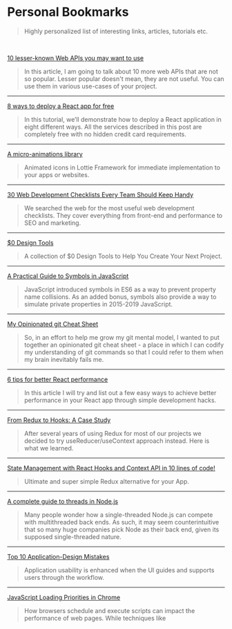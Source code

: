 # Personal Bookmarks 
> Highly personalized list of interesting links, articles, tutorials etc.
<br />

[10 lesser-known Web APIs you may want to use](https://blog.greenroots.info/10-lesser-known-web-apis-you-may-want-to-use-ckejv75cr012y70s158n85yhn)
> In this article, I am going to talk about 10 more web APIs that are not so popular. Lesser popular doesn't mean, they are not useful. You can use them in various use-cases of your project.
***
[8 ways to deploy a React app for free](https://blog.logrocket.com/8-ways-to-deploy-a-react-app-for-free/)
> In this tutorial, we’ll demonstrate how to deploy a React application in eight different ways. All the services described in this post are completely free with no hidden credit card requirements.
***
[A micro-animations library](https://useanimations.com/index.html)
> Animated icons in Lottie Framework for immediate implementation to your apps or websites.
***
[30 Web Development Checklists Every Team Should Keep Handy](https://www.sitepoint.com/web-development-checklists/)
> We searched the web for the most useful web development checklists. They cover everything from front-end and performance to SEO and marketing.
***
[$0 Design Tools](https://www.producthunt.com/e/0-design-tools)
> A collection of $0 Design Tools to Help You Create Your Next Project.
***
[A Practical Guide to Symbols in JavaScript](http://thecodebarbarian.com/a-practical-guide-to-symbols-in-javascript.html)
> JavaScript introduced symbols in ES6 as a way to prevent property name collisions. As an added bonus, symbols also provide a way to simulate private properties in 2015-2019 JavaScript.
***
[My Opinionated git Cheat Sheet](https://www.bennadel.com/blog/3587-my-opinionated-git-cheat-sheet.htm)
> So, in an effort to help me grow my git mental model, I wanted to put together an opinionated git cheat sheet - a place in which I can codify my understanding of git commands so that I could refer to them when my brain inevitably fails me.
***
[6 tips for better React performance](https://itnext.io/6-tips-for-better-react-performance-4329d12c126b)
> In this article I will try and list out a few easy ways to achieve better performance in your React app through simple development hacks.
***
[From Redux to Hooks: A Case Study](https://staleclosures.dev/from-redux-to-hooks-case-study/)
> After several years of using Redux for most of our projects we decided to try useReducer/useContext approach instead. Here is what we learned.
***
[State Management with React Hooks and Context API in 10 lines of code!](https://medium.com/simply/state-management-with-react-hooks-and-context-api-at-10-lines-of-code-baf6be8302c)
> Ultimate and super simple Redux alternative for your App.
***
[A complete guide to threads in Node.js](https://blog.logrocket.com/a-complete-guide-to-threads-in-node-js-4fa3898fe74f)
> Many people wonder how a single-threaded Node.js can compete with multithreaded back ends. As such, it may seem counterintuitive that so many huge companies pick Node as their back end, given its supposed single-threaded nature. 
***
[Top 10 Application-Design Mistakes](https://www.nngroup.com/articles/top-10-application-design-mistakes/)
> Application usability is enhanced when the UI guides and supports users through the workflow.
***
[JavaScript Loading Priorities in Chrome](https://addyosmani.com/blog/script-priorities/)
> How browsers schedule and execute scripts can impact the performance of web pages. While techniques like <script defer>, <link rel=preload> (and others) influence script loading, knowing how browsers interpret them can also be helpful. 
***
[HTML slides without frameworks, just CSS](https://www.chenhuijing.com/blog/html-slides-without-frameworks/)
> I came across an implementation by Ondřej Žára for pure CSS slides and dug into his codebase to see what I could use for my own watered-down HTML slides. 
***
[Regex Cheat Sheet](https://dev.to/emmawedekind/regex-cheat-sheet-2j2a)
> A regular expression, or 'regex', is used to match parts of a string. Below is my cheat sheet for creating regular expressions.
***
[The (new) React lifecycle methods in plain, approachable language](https://blog.logrocket.com/the-new-react-lifecycle-methods-in-plain-approachable-language-61a2105859f3)
> What are lifecycle methods? How do the new React16+ lifecycle methods fit in? How can you intuitively understand what they are and why they are useful?
***
[Web Push Notifications](https://webpushdemo.azurewebsites.net/)
> Welcome to the future of the web — where push messages can help you achieve better engagement for your site or web app.
***
[The ultimate guide to proper use of animation in UX](https://uxdesign.cc/the-ultimate-guide-to-proper-use-of-animation-in-ux-10bd98614fa9)
> Well, in this article I won’t write anything new, I just want to collect all the main principles & rules in one place, so that other designers who want to start animating interfaces don’t have to search for additional information.
***
[A Comprehensive Guide to Font Loading Strategies](https://www.zachleat.com/web/comprehensive-webfonts/)
> This guide is not intended for use with font icons, which have different loading priorities and use cases. Also, SVG is probably a better long term choice.
***
[JavaScript Start-up Performance](https://medium.com/reloading/javascript-start-up-performance-69200f43b201)
> Once the browser has downloaded our page’s scripts it then has to parse, interpret & run them. In this post, we’ll dive into this phase for JavaScript, why it might be slowing down your app’s start-up & how you can fix it.
***
[What algorithms should I know to become a good programmer?](https://www.quora.com/What-algorithms-should-I-know-to-become-a-good-programmer/answer/Ashish-Kedia)
> A friendly reminder on what algorithms should I know to one day be part of the #GoodProgrammer group. Come back to the list every once and a while to continue the learning process.
***
[Useful Pens for Everyday Front End Development](https://codepen.io/collection/nMgKxJ/3/)
> This collection is a way of bookmarking some techniques that will be useful in practice in everyday dev.
***
[101 of the Best Resources for Web Designers](http://blog.lemonstand.com/101-best-resources-for-web-designers/)
> Looking for tools and resources to make your life as a designer easier? We got you covered.
***
[Fluid Responsive Typography With CSS Poly Fluid Sizing](https://www.smashingmagazine.com/2017/05/fluid-responsive-typography-css-poly-fluid-sizing/)
> Fluid layouts have been a normal part of front-end development for years. The idea of fluid typography, however, is relatively new and has yet to be fully explored. Up until now, most developers’ idea of fluid typography is simply using Viewport units maybe with some minimum and maximum sizes.
***
[67 useful tools, libraries and resources for saving your time as a web developer](https://hackernoon.com/67-useful-tools-libraries-and-resources-for-saving-your-time-as-a-web-developer-7d3fb8667030)
> In this article I won’t be talking about big front end frameworks such as React, Angular, Vue etc… nor already popular code editors like Atom, VS Code, Sublime… I simply want to share a list of tools I find useful for speeding up a developer’s workflow.
***
[Deploying ES2015+ Code in Production Today](https://philipwalton.com/articles/deploying-es2015-code-in-production-today/)
> However, despite the fact that all modern browsers can run ES2015+ code and natively support the features I just mentioned, most developers still transpile their code to ES5 and bundle it with polyfills to accommodate the small percentage of users still on older browsers.
***
[How to Create and Publish Your First Node.js Module](https://codeburst.io/how-to-create-and-publish-your-first-node-js-module-444e7585b738)
> A handy guide with additional resources for publishing your NPM module.
***
[Little Things I Like to Do with Git](https://csswizardry.com/2017/05/little-things-i-like-to-do-with-git/)
> I was chatting with Tim just the other day about how much I love Git—it’s such a powerful, elegant tool and it’s one I use the most often. I thought I would note down some useful little Git snippets that I use the most frequently.
***
[CSS Custom Properties and Theming](https://css-tricks.com/css-custom-properties-theming/)
> There are a few esoteric things preprocessor variables can do that native variables cannot, but for the most part, native variables can do the same things. But, they are more powerful because of how they are live-interpolated.
***
[How To Secure Your Web App With HTTP Headers](https://www.smashingmagazine.com/2017/04/secure-web-app-http-headers/)
> HTTP response headers can be leveraged to tighten up the security of web apps, typically just by adding a few lines of code. In this article, we’ll show how web developers can use HTTP headers to build secure apps.
***
[How we made our product more personalized with CSS Variables and React](https://medium.com/geckoboard-under-the-hood/how-we-made-our-product-more-personalized-with-css-variables-and-react-b29298fde608)
> The idea was simple: a form where you tweak your dashboard with new background colors, widget colors, font-sizes etc. and we would display a live preview of what your dashboard will look like. #CSSvariables
***
[Keeping aspect-ratio with HTML and no padding tricks](https://codeburst.io/keeping-aspect-ratio-with-html-and-no-padding-tricks-40705656808b)
> For a long time we’ve been told the only way to have a DOM element keep a fixed aspect ratio without Javascript is with the % padding trick.
***
[Evolving Patterns in React](https://medium.freecodecamp.org/evolving-patterns-in-react-116140e5fe8f)
> These patterns improve readability, code clarity, and push your code towards composition and reusability.
***
[Optimizing Web Fonts for Performance: the State of the Art](https://www.sitepoint.com/optimizing-web-fonts-for-performance-the-state-of-the-art/)
> In this article, I’ll go through what’s not so good about the way web fonts are commonly used and loaded, as well as point you to well-tested workarounds and future standards-based solutions.
***
[ECMAScript 2016, 2017, and 2018](https://medium.freecodecamp.org/here-are-examples-of-everything-new-in-ecmascript-2016-2017-and-2018-d52fa3b5a70e)
> Here are examples of everything new in ECMAScript 2016, 2017, and 2018
***
[Simple React Patterns](https://lucasmreis.github.io/blog/simple-react-patterns/)
> Dealing With Side-Effects In React
***
[Customize the Browser's Scrollbar with CSS](https://scotch.io/tutorials/customize-the-browsers-scrollbar-with-css)
> There are basically a few ways to implement a custom scrollbar. In this tutorial we will be using CSS3, which is the most straightforward way.
***

<br />

## #DevBookmarks
<br />

[Font Face Observer](https://fontfaceobserver.com/)
***
[Font style matcher](https://meowni.ca/font-style-matcher/)
***
[The Inter UI font family](https://rsms.me/inter/)
***
[The Heldane Design Information Font](https://klim.co.nz/blog/heldane-design-information/)
***
[Use tomorrow’s CSS syntax, today](http://cssnext.io/)
***
[Laws of UX](https://lawsofux.com/)
***
[Learn CSS Grid](https://learncssgrid.com/)
***
[Exclusive Design](https://exclusive-design.vasilis.nl/)
***
[Contrast ratio](https://contrast-ratio.com/)
***
[The super fast color schemes generator](https://coolors.co/)
***
[Easing Functions](https://easings.net/)
***
[Cubic-bezier](http://cubic-bezier.com)
***

<br />

## #GoodReads
<br />

[Everything You Wanted To Know About Procrastination But Were Too Lazy to Figure Out](https://markmanson.net/procrastination?utm_source=facebook&utm_medium=social)
***
[Why Self-Compassion Beats Self-Confidence - The New York Times](https://www.nytimes.com/2017/12/28/smarter-living/why-self-compassion-beats-self-confidence.html)
***
[13 Things You Should Give Up If You Want To Be Successful](https://medium.com/personal-growth/13-things-you-need-to-give-up-if-you-want-to-be-successful-44b5b9b06a26)
***
[7 Deep Work Tips That Will Dramatically Boost Your Productivity — SitePoint](https://www.sitepoint.com/deep-work-tips-that-will-dramatically-boost-your-productivity/)
***
[8 Proven Performance Practices from Billionaires and Elite Athletes](https://journal.thriveglobal.com/8-proven-performance-practices-from-billionaires-and-elite-athletes-4de26bf88ba7)
***
[6 Reasons Why Your Comfort Zone Is Holding You Back In Life](http://www.lifehack.org/articles/communication/6-reasons-why-your-comfort-zone-holding-you-back-life.html)
***
[11 Psychology Books That Will Improve Your Work and Life | Thrive Global](https://www.thriveglobal.com/stories/17969-11-top-positive-psychology-books-that-will-improve-your-work-and-life)
***
[Want To Become A Multi-Millionaire? Do These 15 Things Immediately.](https://journal.thriveglobal.com/want-to-become-a-multi-millionaire-do-these-15-things-immediately-e1e779a6978f)
***
[Want to Live a Life 99% of Other People Will Envy? Read This Immediately.](https://medium.com/@anthony_moore/want-to-live-a-life-99-of-other-people-will-envy-read-this-immediately-706a321a81dc)
***
[The Pressing Need for Everyone to Quiet Their Egos - Scientific American Blog Network](https://blogs.scientificamerican.com/beautiful-minds/the-pressing-need-for-everyone-to-quiet-their-egos/)
***
[Denialism: what drives people to reject the truth | News | The Guardian](https://www.theguardian.com/news/2018/aug/03/denialism-what-drives-people-to-reject-the-truth)
***
[Immanuel Kant and The One Rule for Life | Mark Manson](https://markmanson.net/the-one-rule-for-life)
***
[Digital immortality: How your life’s data means a version of you could live forever - MIT Technology Review](https://www.technologyreview.com/s/612257/digital-version-after-death/)
***
[Remember what you read: Build a recall system using IFTTT, Instapaper, Evernote, and Bookcision — Quartz at Work](https://qz.com/work/1217245/how-to-make-better-use-of-everything-you-read/)
***
[5 Common Mental Errors That Sway Your Decision Making](https://jamesclear.com/common-mental-errors)
***
[THE PHILOSOPHY OF MONEY - SlidePDF.Org](https://slidepdf.org/philosophy-of-money.html)
***
